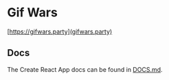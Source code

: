 # Gif Wars

[https://gifwars.party](gifwars.party)

## Docs

The Create React App docs can be found in [DOCS.md](/DOCS.md]).
